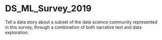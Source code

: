 # DS_ML_Survey_2019
Tell a data story about a subset of the data science community represented in this survey, through a combination of both narrative text and data exploration.
